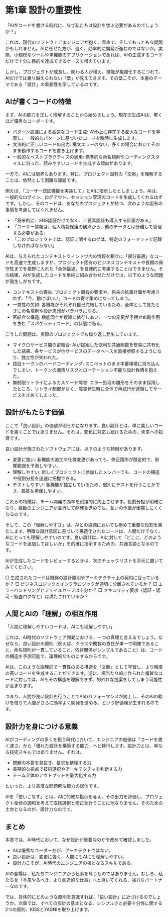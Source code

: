 # 第1章 設計の重要性

「AIがコードを書ける時代に、なぜ私たちは設計を学ぶ必要があるのでしょうか？」

これは、現代のソフトウェアエンジニアが抱く、素直で、そしてもっともな疑問かもしれません。AIに任せた方が、速く、効率的に開発が進むのではないか。実際、小規模なツールや単機能のアプリケーションであれば、AIの生成するコードだけで十分に目的を達成できるケースも増えています。

しかし、プロジェクトが成長し、関わる人が増え、機能が複雑化するにつれて、AIだけでは乗り越えられない「壁」が見えてきます。その壁こそが、本書のテーマである「設計」の重要性を示しているのです。

## AIが書くコードの特徴

まず、AIの能力を正しく理解することから始めましょう。現在の生成AIは、驚くほど優秀なコーダーです。

- パターン認識による高速なコード生成: Web上に存在する膨大なコードを学習し、一般的なパターンに基づいたコードを瞬時に生成します。
- 文法的に正しいコードの出力: 構文エラーのない、多くの場合においてそのまま動作するコードを書き上げます。
- 一般的なベストプラクティスの適用: 標準的な命名規則やコーディングスタイルに沿った、読みやすいコードを生成する傾向があります。

一方で、AIには限界もあります。特に、プロジェクト固有の「文脈」を理解することは、依然として困難な課題です。

例えば、「ユーザー認証機能を実装して」とAIに指示したとしましょう。AIは、一般的なログイン、ログアウト、セッション管理のコードを生成してくれるはずです。しかし、そのコードは、あなたのプロジェクトが持つ、次のような固有の事情を考慮してはくれません。

- 「将来的に、SNS認証だけでなく、二要素認証も導入する計画がある」
- 「ユーザー情報は、個人情報保護の観点から、他のデータとは分離して管理する必要がある」
- 「このプロジェクトでは、認証に関するログは、特定のフォーマットで記録しなければならない」

AIは、与えられたコンテキストウィンドウ内の情報を頼りに「部分最適」なコードを高速で生成しますが、プロジェクト固有のビジネスコンテキストや長期の保守性までを視野に入れた「全体最適」を自律的に考慮することはできません。その結果、AIが生成したコードを単純に組み合わせただけでは、以下のような問題が発生しがちです。

- コンテキストの喪失: プロジェクト固有の要求や、将来の拡張計画が考慮されず、「今、動けばいい」コードの寄せ集めになってしまう。
- 一貫性の欠如: 各機能がそれぞれ自己完結しているため、全体として見たときに命名規則や設計思想がバラバラになる。
- 密結合な構造: 機能同士が複雑に依存しあい、一つの変更が予期せぬ副作用を生む「スパゲッティコード」の状態に陥る。

こうした問題は、実際のプロジェクトでも繰り返し発生しています。

- マイクロサービス間の密結合: AIが提案した便利な共通関数を安易に共有化した結果、各サービスが他サービスのデータベースを直接参照するようになり、独立性が失われた。
- 認証トークンのハードコーディング: スニペットのまま本番環境に持ち込んでしまい、トークンの漏洩リスクとローテーション不能な設計負債を抱えた。
- 無制限リトライによるカスケード障害: エラー処理の雛形をそのまま採用したところ、リトライ制御がなく、障害発生時に全体で再試行が連鎖してサービスを止めてしまった。

## 設計がもたらす価値

ここで「良い設計」の価値が明らかになります。良い設計とは、単に美しいコードを書くことではありません。それは、変化に対応し続けるための、未来への投資です。

良い設計が施されたソフトウェアには、以下のような特徴があります。

- 変更に強い: 新機能の追加や仕様変更があっても、修正箇所が限定的で、影響範囲を予測しやすい。
- 理解しやすい: 新しくプロジェクトに参加したメンバーでも、コードの構造や役割分担を迅速に把握できる。
- テストしやすい: 各機能が独立しているため、個別にテストを行うことができ、品質を担保しやすい。

これらの特徴は、チーム開発の効率を飛躍的に向上させます。役割分担が明確になり、複数のエンジニアが並行して開発を進めても、互いの作業が衝突しにくくなるのです。

そして、この「理解しやすさ」は、AIとの協調においても極めて重要な役割を果たします。明確な設計意図に基づいて構造化されたコードは、人間だけでなく、AIにとっても理解しやすいのです。良い設計は、AIに対して「どこに、どのようなコードを追加してほしいか」を的確に指示するための、共通言語となるのです。

AIが生成したコードをレビューするときは、次のチェックリストを手元に置いてみてください。

□ 生成されたコードは既存の設計原則やアーキテクチャ上の契約に従っているか？
□ ビジネスロジックとインフラロジックが適切に分離されているか？
□ エラーハンドリングとフェイルセーフは十分か？
□ セキュリティ要求（認証・認可・監査ログなど）は満たされているか？

## 人間とAIの「理解」の相互作用

「人間に理解しやすいコードは、AIにも理解しやすい」

これは、AI時代のソフトウェア開発における、一つの真理と言えるでしょう。なぜなら、良い設計の原則（例えば、クラスや関数の責任が単一で明確であること、命名規則が一貫していること、依存関係がシンプルであること）は、コードの構造を予測可能で、論理的なものにするからです。

AIは、このような論理的で一貫性のある構造を「文脈」として学習し、より精度の高いコードを生成することができます。逆に、場当たり的に作られた複雑なコードに対しては、AIもその構造を理解できず、的外れな提案をしてしまう可能性が高まります。

つまり、人間が良い設計を行うことでAIのパフォーマンスが向上し、そのAIの助けを借りて人間がさらに効率よく開発を進める、という好循環が生まれるのです。

## 設計力を身につける意義

AIがコーディングの多くを担う時代において、エンジニアの価値は「コードを書く速さ」から「優れた設計を構築する能力」へと移行します。設計力とは、単なる技術スキルではありません。それは、

- 問題の本質を見抜き、要求を整理する力
- 長期的な視点で技術選択やアーキテクチャを判断する力
- チーム全体のアウトプットを最大化する力

といった、より高度な問題解決能力の総体です。

AIを「使いこなす」とは、AIに的確な指示を与え、その出力を評価し、プロジェクト全体の調和を考えて取捨選択と修正を行うことに他なりません。そのための土台となるのが、設計力なのです。

## まとめ

本章では、AI時代において、なぜ設計が重要なのかを改めて確認しました。

- AIは優秀なコーダーだが、アーキテクトではない。
- 良い設計は、変更に強く、人間にもAIにも理解しやすい。
- 設計力こそが、AI時代のエンジニアの核となるスキルである。

AIの登場は、私たちエンジニアから仕事を奪うものではありません。むしろ、私たちを「本来やるべき、より創造的な仕事」へと導いてくれる、強力なパートナーなのです。

では、具体的にどのような原則を意識すれば、「良い設計」に近づけるのでしょうか。次章では、すべての設計の基本となる、シンプルさと必要十分性に関する2つの原則、KISSとYAGNIを取り上げます。
